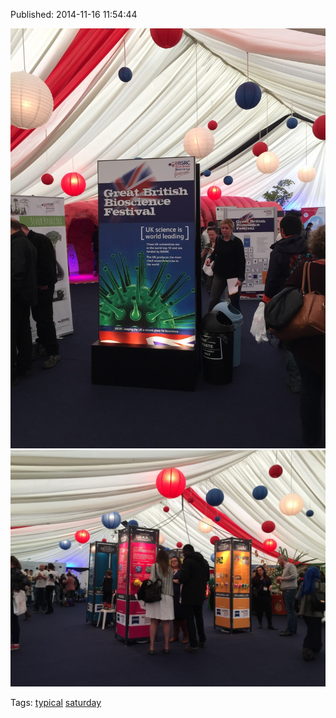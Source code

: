 


Published: 2014-11-16 11:54:44

![](102773698332-0.jpg)
![](102773698332-1.jpg)

Tags: [typical](tag-typical.md) [saturday](tag-saturday.md)
